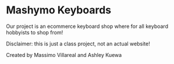 # Mashymo Keyboards 

Our project is an ecommerce keyboard shop where for all keyboard hobbyists to shop from!

Disclaimer: this is just a class project, not an actual website! 

Created by Massimo Villareal and Ashley Kuewa


